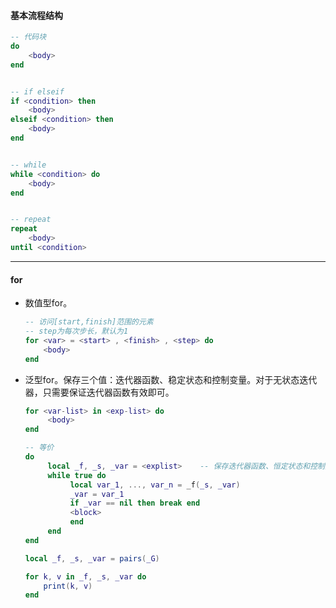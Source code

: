 #### 基本流程结构

```lua
-- 代码块
do
	<body>
end


-- if elseif
if <condition> then
    <body>
elseif <condition> then
    <body>
end


-- while
while <condition> do
	<body>
end


-- repeat
repeat 
    <body>
until <condition>
```

---

#### for

* 数值型for。

  ```lua
  -- 访问[start,finish]范围的元素
  -- step为每次步长，默认为1
  for <var> = <start> , <finish> , <step> do
      <body>
  end
  ```

* 泛型for。保存三个值：迭代器函数、稳定状态和控制变量。对于无状态迭代器，只需要保证迭代器函数有效即可。

  ```lua
  for <var-list> in <exp-list> do
       <body>
  end
  
  -- 等价
  do
       local _f, _s, _var = <explist>    -- 保存迭代器函数、恒定状态和控制变量的初值
       while true do
            local var_1, ..., var_n = _f(_s, _var)
            _var = var_1
            if _var == nil then break end
            <block>
            end
       end
  end
  ```

  ```lua
  local _f, _s, _var = pairs(_G)
  
  for k, v in _f, _s, _var do
      print(k, v)
  end
  ```

  

  